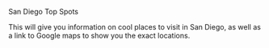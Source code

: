 San Diego Top Spots

This will give you information on cool places to visit in San Diego, as well as a link to Google maps to show you the exact locations.
